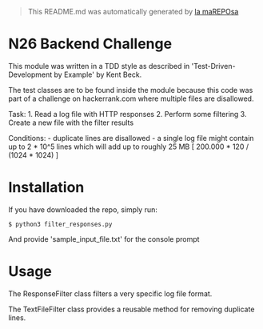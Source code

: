 > This README.md was automatically generated by [la maREPOsa](https://github.com/RichStone/mareposa)

# N26 Backend Challenge

This module was written in a TDD style as described
in 'Test-Driven-Development by Example' by Kent Beck.

The test classes are to be found inside the module because this code was
part of a challenge on hackerrank.com where multiple files are disallowed.

Task:
    1. Read a log file with HTTP responses
    2. Perform some filtering
    3. Create a new file with the filter results

Conditions:
    - duplicate lines are disallowed
    - a single log file might contain up to 2 * 10^5 lines which
      will add up to roughly 25 MB [ 200.000 * 120 / (1024 * 1024) ]


# Installation

If you have downloaded the repo, simply run:

    $ python3 filter_responses.py

And provide 'sample_input_file.txt' for the console prompt


# Usage

The ResponseFilter class filters a very specific log file format.

The TextFileFilter class provides a reusable method for removing duplicate lines.
